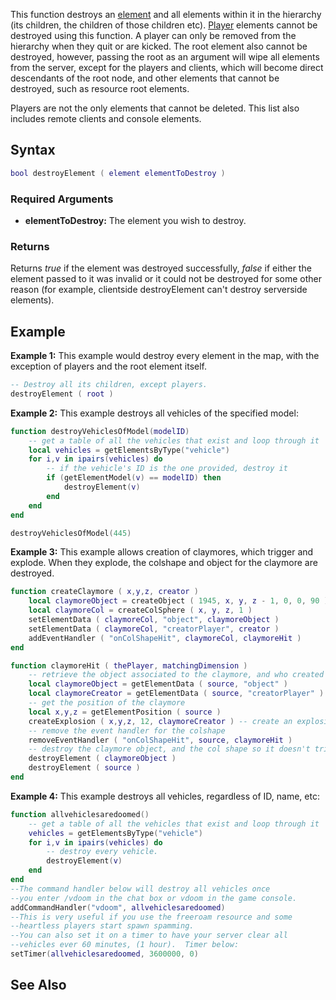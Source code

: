 This function destroys an [element](/docs/element.md "wikilink") and all elements within it in the hierarchy (its children, the children of those children etc). [Player](/docs/player.md "wikilink") elements cannot be destroyed using this function. A player can only be removed from the hierarchy when they quit or are kicked. The root element also cannot be destroyed, however, passing the root as an argument will wipe all elements from the server, except for the players and clients, which will become direct descendants of the root node, and other elements that cannot be destroyed, such as resource root elements.

Players are not the only elements that cannot be deleted. This list also includes remote clients and console elements.

Syntax
------

``` lua
bool destroyElement ( element elementToDestroy )
```

### Required Arguments

-   **elementToDestroy:** The element you wish to destroy.

### Returns

Returns *true* if the element was destroyed successfully, *false* if either the element passed to it was invalid or it could not be destroyed for some other reason (for example, clientside destroyElement can't destroy serverside elements).

Example
-------

**Example 1:** This example would destroy every element in the map, with the exception of players and the root element itself.

``` lua
-- Destroy all its children, except players.
destroyElement ( root )
```

**Example 2:** This example destroys all vehicles of the specified model:

``` lua
function destroyVehiclesOfModel(modelID)
    -- get a table of all the vehicles that exist and loop through it
    local vehicles = getElementsByType("vehicle")
    for i,v in ipairs(vehicles) do
        -- if the vehicle's ID is the one provided, destroy it
        if (getElementModel(v) == modelID) then
            destroyElement(v)
        end
    end
end

destroyVehiclesOfModel(445)
```

**Example 3:** This example allows creation of claymores, which trigger and explode. When they explode, the colshape and object for the claymore are destroyed.

``` lua
function createClaymore ( x,y,z, creator )
    local claymoreObject = createObject ( 1945, x, y, z - 1, 0, 0, 90 )  -- create an object which looks like a claymore
    local claymoreCol = createColSphere ( x, y, z, 1 )                   -- create a col sphere with radius 1
    setElementData ( claymoreCol, "object", claymoreObject )             -- store the object of the claymore
    setElementData ( claymoreCol, "creatorPlayer", creator )             -- store the person who created it
    addEventHandler ( "onColShapeHit", claymoreCol, claymoreHit )        -- add an event handler to the colshape
end

function claymoreHit ( thePlayer, matchingDimension )
    -- retrieve the object associated to the claymore, and who created it
    local claymoreObject = getElementData ( source, "object" )
    local claymoreCreator = getElementData ( source, "creatorPlayer" )
    -- get the position of the claymore
    local x,y,z = getElementPosition ( source )
    createExplosion ( x,y,z, 12, claymoreCreator ) -- create an explosion, associated to the creator, of a small size at the col's position
    -- remove the event handler for the colshape
    removeEventHandler ( "onColShapeHit", source, claymoreHit )
    -- destroy the claymore object, and the col shape so it doesn't trigger again.
    destroyElement ( claymoreObject )
    destroyElement ( source )
end
```

**Example 4:** This example destroys all vehicles, regardless of ID, name, etc:

``` lua
function allvehiclesaredoomed()
    -- get a table of all the vehicles that exist and loop through it
    vehicles = getElementsByType("vehicle")
    for i,v in ipairs(vehicles) do
        -- destroy every vehicle.
        destroyElement(v)
    end
end
--The command handler below will destroy all vehicles once
--you enter /vdoom in the chat box or vdoom in the game console.
addCommandHandler("vdoom", allvehiclesaredoomed)
--This is very useful if you use the freeroam resource and some
--heartless players start spawn spamming.
--You can also set it on a timer to have your server clear all
--vehicles ever 60 minutes, (1 hour).  Timer below:
setTimer(allvehiclesaredoomed, 3600000, 0)
```

See Also
--------

